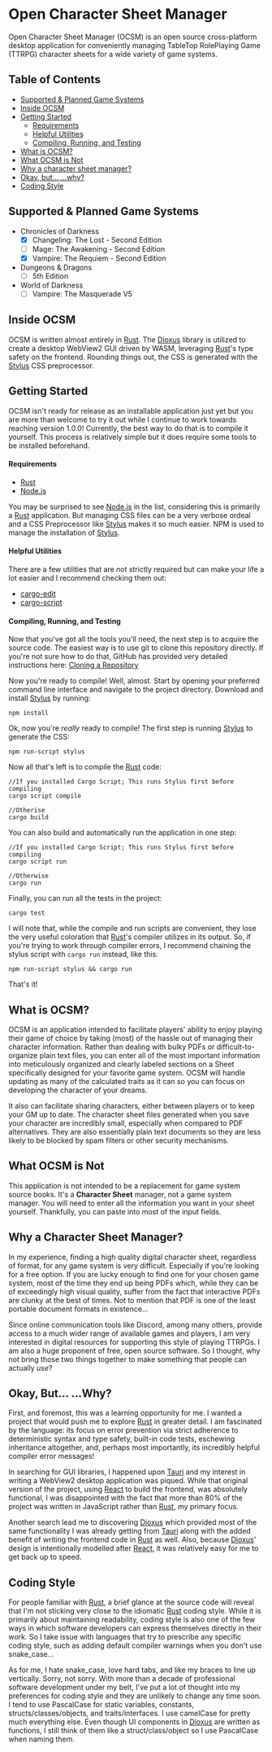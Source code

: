 # Open Character Sheet Manager

Open Character Sheet Manager (OCSM) is an open source cross-platform desktop application for conveniently managing TableTop RolePlaying Game (TTRPG) character sheets for a wide variety of game systems.

## Table of Contents

- [Supported & Planned Game Systems](https://github.com/nemesisx00/ocsm#supported--planned-game-systems)
- [Inside OCSM](https://github.com/nemesisx00/ocsm#inside-ocsm)
- [Getting Started](https://github.com/nemesisx00/ocsm#getting-started)
	- [Requirements](https://github.com/nemesisx00/ocsm#requirements)
	- [Helpful Utilities](https://github.com/nemesisx00/ocsm#helpful-utilities)
	- [Compiling, Running, and Testing](https://github.com/nemesisx00/ocsm#compiling-running-and-testing)
- [What is OCSM?](https://github.com/nemesisx00/ocsm#what-is-ocsm)
- [What OCSM is Not](https://github.com/nemesisx00/ocsm#what-ocsm-is-not)
- [Why a character sheet manager?](https://github.com/nemesisx00/ocsm#why-a-character-sheet-manager)
- [Okay, but... ...why?](https://github.com/nemesisx00/ocsm#okay-but-why)
- [Coding Style](https://github.com/nemesisx00/ocsm#coding-style)

## Supported & Planned Game Systems

- Chronicles of Darkness
	- [x] Changeling: The Lost - Second Edition
	- [ ] Mage: The Awakening - Second Edition
	- [x] Vampire: The Requiem - Second Edition
- Dungeons & Dragons
	- [ ] 5th Edition
- World of Darkness
	- [ ] Vampire: The Masquerade V5

## Inside OCSM

OCSM is written almost entirely in [Rust](https://www.rust-lang.org/). The [Dioxus](https://dioxuslabs.com/) library is utilized to create a desktop WebView2 GUI driven by WASM, leveraging [Rust](https://www.rust-lang.org/)'s type safety on the frontend. Rounding things out, the CSS is generated with the [Stylus](https://stylus-lang.com/) CSS preprocessor.

## Getting Started

OCSM isn't ready for release as an installable application just yet but you are more than welcome to try it out while I continue to work towards reaching version 1.0.0! Currently, the best way to do that is to compile it yourself. This process is relatively simple but it does require some tools to be installed beforehand.

#### Requirements

- [Rust](https://www.rust-lang.org/)
- [Node.js](https://nodejs.org)

You may be surprised to see [Node.js](https://nodejs.org) in the list, considering this is primarily a [Rust](https://www.rust-lang.org/) application. But managing CSS files can be a very verbose ordeal and a CSS Preprocessor like [Stylus](https://stylus-lang.com/) makes it so much easier. NPM is used to manage the installation of [Stylus](https://stylus-lang.com/).

#### Helpful Utilities

There are a few utilities that are not strictly required but can make your life a lot easier and I recommend checking them out:

- [cargo-edit](https://github.com/killercup/cargo-edit)
- [cargo-script](https://github.com/DanielKeep/cargo-script)

#### Compiling, Running, and Testing

Now that you've got all the tools you'll need, the next step is to acquire the source code. The easiest way is to use git to clone this repository directly. If you're not sure how to do that, GitHub has provided very detailed instructions here: [Cloning a Repository](https://docs.github.com/en/repositories/creating-and-managing-repositories/cloning-a-repository)

Now you're ready to compile! Well, almost. Start by opening your preferred command line interface and navigate to the project directory. Download and install [Stylus](https://stylus-lang.com/) by running:
```
npm install
```

Ok, now you're *really* ready to compile! The first step is running [Stylus](https://stylus-lang.com/) to generate the CSS:
```
npm run-script stylus
```

Now all that's left is to compile the [Rust](https://www.rust-lang.org/) code:
```
//If you installed Cargo Script; This runs Stylus first before compiling
cargo script compile

//Otherise
cargo build
```

You can also build and automatically run the application in one step:
```
//If you installed Cargo Script; This runs Stylus first before compiling
cargo script run

//Otherwise
cargo run
```

Finally, you can run all the tests in the project:
```
cargo test
```

I will note that, while the compile and run scripts are convenient, they lose the very useful coloration that [Rust](https://www.rust-lang.org/)'s compiler utilizes in its output. So, if you're trying to work through compiler errors, I recommend chaining the stylus script with `cargo run` instead, like this:
```
npm run-script stylus && cargo run
```

That's it!

## What is OCSM?

OCSM is an application intended to facilitate players' ability to enjoy playing their game of choice by taking (most) of the hassle out of managing their character information. Rather than dealing with bulky PDFs or difficult-to-organize plain text files, you can enter all of the most important information into meticulously organized and clearly labeled sections on a Sheet specifically designed for your favorite game system. OCSM will handle updating as many of the calculated traits as it can so you can focus on developing the character of your dreams.

It also can facilitate sharing characters, either between players or to keep your GM up to date. The character sheet files generated when you save your character are incredibly small, especially when compared to PDF alternatives. They are also essentially plain text documents so they are less likely to be blocked by spam filters or other security mechanisms.

## What OCSM is Not

This application is not intended to be a replacement for game system source books. It's a **Character Sheet** manager, not a game system manager. You will need to enter all the information you want in your sheet yourself. Thankfully, you can paste into most of the input fields.

## Why a Character Sheet Manager?

In my experience, finding a high quality digital character sheet, regardless of format, for any game system is very difficult. Especially if you're looking for a free option. If you are lucky enough to find one for your chosen game system, most of the time they end up being PDFs which, while they can be of exceedingly high visual quality, suffer from the fact that interactive PDFs are clunky at the best of times. Not to mention that PDF is one of the least portable document formats in existence...

Since online communication tools like Discord, among many others, provide access to a much wider range of available games and players, I am very interested in digital resources for supporting this style of playing TTRPGs. I am also a huge proponent of free, open source software. So I thought, why not bring those two things together to make something that people can actually *use*?

## Okay, But... ...Why?

First, and foremost, this was a learning opportunity for me. I wanted a project that would push me to explore [Rust](https://www.rust-lang.org/) in greater detail. I am fascinated by the language: its focus on error prevention via strict adherence to deterministic syntax and type safety, built-in code tests, eschewing inheritance altogether, and, perhaps most importantly, its incredibly helpful compiler error messages!

In searching for GUI libraries, I happened upon [Tauri](https://tauri.studio) and my interest in writing a WebView2 desktop application was piqued. While that original version of the project, using [React](https://reactjs.org) to build the frontend, was absolutely functional, I was disappointed with the fact that more than 80% of the project was written in JavaScript rather than [Rust](https://www.rust-lang.org/), my primary focus.

Another search lead me to discovering [Dioxus](https://dioxuslabs.com/) which provided most of the same functionality I was already getting from [Tauri](https://tauri.studio/) along with the added benefit of writing the frontend code in [Rust](https://www.rust-lang.org/) as well. Also, because [Dioxus](https://dioxuslabs.com/)' design is intentionally modelled after [React](https://reactjs.org), it was relatively easy for me to get back up to speed.

## Coding Style

For people familiar with [Rust](https://www.rust-lang.org/), a brief glance at the source code will reveal that I'm not sticking very close to the idiomatic [Rust](https://www.rust-lang.org/) coding style. While it is primarily about maintaining readability, coding style is also one of the few ways in which software developers can express themselves directly in their work. So I take issue with languages that try to prescribe any specific coding style, such as adding default compiler warnings when you don't use snake_case...

As for me, I hate snake_case, love hard tabs, and like my braces to line up vertically. Sorry, not sorry. With more than a decade of professional software development under my belt, I've put a lot of thought into my preferences for coding style and they are unlikely to change any time soon. I tend to use PascalCase for static variables, constants, structs/classes/objects, and traits/interfaces. I use camelCase for pretty much everything else. Even though UI components in [Dioxus](https://dioxuslabs.com/) are written as functions, I still think of them like a struct/class/object so I use PascalCase when naming them.
